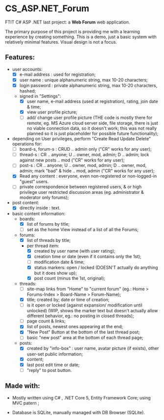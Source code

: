 # CS_ASP.NET_Forum
FTIT C# ASP .NET last project: a __Web Forum__ web application.

The primary purpose of this project is providing me with a learning experience by creating something. This is a demo, just a basic system with relatively minimal features. Visual design is not a focus.

## Features:
* user accounts:
  - [x] e-mail address : used for registration;
  - [x] user name : unique alphanumeric string, max 10-20 characters;
  - [x] login password : private alphanumeric string, max 10-20 characters, hashed;
  - signed in "Settings":
    - [x] user name, e-mail address (used at registration), rating, join date & time;
	- [x] view user profile picture;
	- [ ] add/ change user profile picture (THE code is mostly there for remote, eg. MS Azure cloud server side, file storage, there is just no viable connection data, so it doesn't work; this was not really planned so it is just placeholder for possible future functionality);

* depending on User privileges, perform "Create Read Update Delete" operations for:
  - [ ] board-s, forum-s : CRUD .. admin only ("CR" works for any user);
  - [ ] thread-s : CR .. anyone; U .. owner, mod, admin; D .. admin; lock against new posts .. mod ("CR" works for any user);
  - [ ] post-s : CR .. anyone; U .. owner, mod, admin; D .. owner, mod, admin; mark "bad" & hide .. mod, admin ("CR" works for any user);
  - [x] Read any content : everyone, even non-registered or non-logged-in "guest" users.
  - [ ] private correspondence between registered users, & or high privilege user restricted discussion areas (eg. administrator & moderator only forums);

* post content:
  - [x] directly inside : text.

* basic content information:
  - boards:
	- [x] list of forums by title;
	- [ ] set as the home View instead of a list of all the Forums;
  - forums:
    - [x] list of threads by title;
	- per thread item:
	  - [x] created by user name (with user rating);
	  - [x] creation time or date (even if it contains only the 1st);
	  - [ ] modification date & time;
	  - [x] status markers: open / locked (DOESN'T actually do anything but it does show up);
	  - [x] post count (minus the 1st, original);
  - threads:
    - [ ] site-map links from "Home" to "current forum" (eg.: Home > Forums-Index > Board-Name > Forum-Name);
    - [x] title; created by; date or time of creation;
	- [ ] is it open or locked (against expansion/ modification until unlocked) (WIP, shows the marker text but doesn't actually allow different behavior, eg.: no posting in closed threads);
    - [ ] page count & links;
	- [x] list of posts, newest ones appearing at the end;
	- [x] "New Post" Button at the bottom of the last thread post;
	- [ ] basic "new post" area at the bottom of each thread page;
  - posts:
	- [x] created by "info-box" : user name, avatar picture (if exists), other user-set public information;
	- [x] content;
	- [x] last post edit time or date;
	- [ ] "reply" to post button.

## Made with:
* Mostly written using C# , .NET Core 5, Entity Framework Core; using MVC patern ;

* Database is SQLite, manually managed with DB Browser (SQLite).
